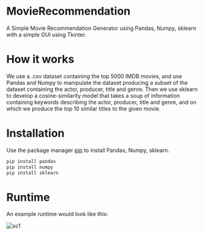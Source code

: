 # MovieRecommendation
A Simple Movie Recommendation Generator using Pandas, Numpy, sklearn with a simple GUI using Tkinter. 
# How it works
We use a .csv dataset containing the top 5000 IMDB movies, and use Pandas and Numpy to manipulate the dataset producing a subset of the dataset 
containing the actor, producer, title and genre. Then we use sklearn to develop a cosine-similarity model that
takes a soup of information containing keywords describing the actor, producer, title and genre, and on which we produce
the top 10 similar titles to the given movie.
# Installation
Use the package manager [pip](https://pip.pypa.io/en/stable/) to install Pandas, Numpy, sklearn.

```bash
pip install pandas
pip install numpy
pip install sklearn
```
# Runtime
An example runtime would look like this:

![sc1](https://user-images.githubusercontent.com/73697128/202074043-1b32ab70-ac51-4bfd-93ad-ac5f20798fef.jpg)
